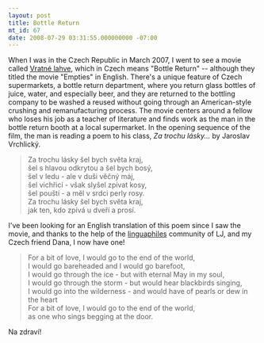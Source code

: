```yaml
---
layout: post
title: Bottle Return
mt_id: 67
date: 2008-07-29 03:31:55.000000000 -07:00
---
```

When I was in the Czech Republic in March 2007, I went to see a movie called
[Vratné lahve](http://www.imdb.com/title/tt0809951/), which in Czech
means "Bottle Return" -- although they titled the movie "Empties" in English.
There's a unique feature of Czech supermarkets, a bottle return department,
where you return glass bottles of juice, water, and especially beer, and they
are returned to the bottling company to be washed a reused without going
through an American-style crushing and remanufacturing process. The movie
centers around a fellow who loses his job as a teacher of literature and finds
work as the man in the bottle return booth at a local supermarket. In the
opening sequence of the film, the man is reading a poem to his class, <em>Za
trochu lásky...</em> by Jaroslav Vrchlický.

> Za trochu lásky šel bych svĕta kraj,  
> šel s hlavou odkrytou a šel bych bosý,  
> šel v ledu - ale v duši vĕčný máj,  
> šel vichřicí - však slyšel zpívat kosy,  
> šel pouští - a mĕl v srdci perly rosy.  
> Za trochu lásky šel bych svĕta kraj,  
> jak ten, kdo zpívá u dveří a prosí.  

I've been looking for an English translation of this poem since I saw the
movie, and thanks to the help of the [linguaphiles](http://community.livejournal.com/linguaphiles/3983803.html)
community of LJ, and my Czech friend Dana, I now have one!

> For a bit of love, I would go to the end of the world,  
> I would go bareheaded and I would go barefoot,  
> I would go through the ice - but with eternal May in my soul,  
> I would go through the storm - but would hear blackbirds singing,  
> I would go into the wilderness - and would have of pearls or dew in the heart  
> For a bit of love, I would go to the end of the world,  
> as one who sings begging at the door.  

Na zdraví!
